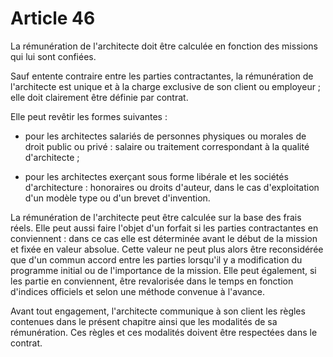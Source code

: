 # Article 46

La rémunération de l'architecte doit être calculée en fonction des missions qui lui sont confiées.

Sauf entente contraire entre les parties contractantes, la rémunération de l'architecte est unique et à la charge exclusive de son client ou employeur ; elle doit clairement être définie par contrat.

Elle peut revêtir les formes suivantes :

- pour les architectes salariés de personnes physiques ou morales de droit public ou privé : salaire ou traitement correspondant à la qualité d'architecte ;

- pour les architectes exerçant sous forme libérale et les sociétés d'architecture : honoraires ou droits d'auteur, dans le cas d'exploitation d'un modèle type ou d'un brevet d'invention.

La rémunération de l'architecte peut être calculée sur la base des frais réels. Elle peut aussi faire l'objet d'un forfait si les parties contractantes en conviennent : dans ce cas elle est déterminée avant le début de la mission et fixée en valeur absolue. Cette valeur ne peut plus alors être reconsidérée que d'un commun accord entre les parties lorsqu'il y a modification du programme initial ou de l'importance de la mission. Elle peut également, si les partie en conviennent, être revalorisée dans le temps en fonction d'indices officiels et selon une méthode convenue à l'avance.

Avant tout engagement, l'architecte communique à son client les règles contenues dans le présent chapitre ainsi que les modalités de sa rémunération. Ces règles et ces modalités doivent être respectées dans le contrat.
